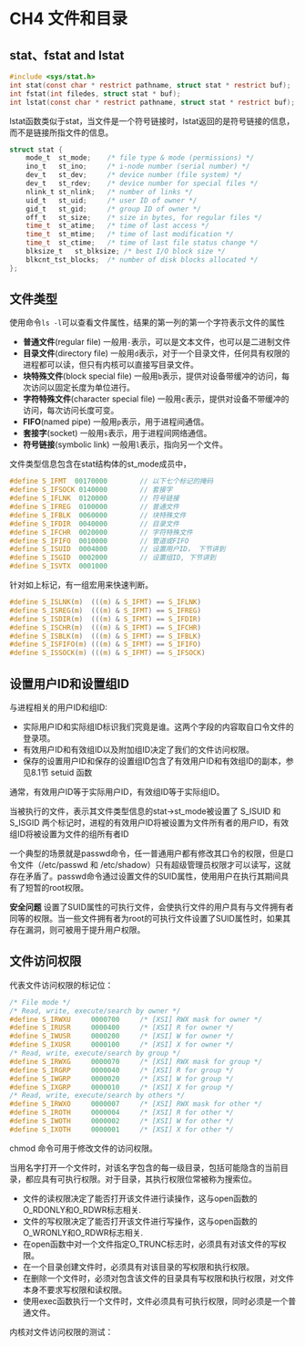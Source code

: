 CH4 文件和目录
===

## stat、fstat and lstat

```c 
#include <sys/stat.h>
int stat(const char * restrict pathname, struct stat * restrict buf);
int fstat(int filedes, struct stat * buf);
int lstat(const char * restrict pathname, struct stat * restrict buf);
```
lstat函数类似于stat，当文件是一个符号链接时，lstat返回的是符号链接的信息，而不是链接所指文件的信息。

```c
struct stat {
	mode_t	st_mode;	/* file type & mode (permissions) */
	ino_t 	st_ino;		/* i-node number (serial number) */
	dev_t	st_dev;		/* device number (file system) */
	dev_t	st_rdev;	/* device number for special files */
	nlink_t st_nlink;	/* number of links */
	uid_t	st_uid;		/* user ID of owner */
	gid_t	st_gid;		/* group ID of owner */
	off_t	st_size;	/* size in bytes, for regular files */
	time_t	st_atime;	/* time of last access */
	time_t	st_mtime;	/* time of last modification */
	time_t	st_ctime;	/* time of last file status change */
	blksize_t	st_blksize;	/* best I/O block size */
	blkcnt_tst_blocks;	/* number of disk blocks allocated */
};
```

## 文件类型

使用命令`ls -l`可以查看文件属性，结果的第一列的第一个字符表示文件的属性
* **普通文件**(regular file) 一般用`-`表示，可以是文本文件，也可以是二进制文件
* **目录文件**(directory file) 一般用`d`表示，对于一个目录文件，任何具有权限的进程都可以读，但只有内核可以直接写目录文件。
* **块特殊文件**(block special file) 一般用`b`表示，提供对设备带缓冲的访问，每次访问以固定长度为单位进行。
* **字符特殊文件**(character special file) 一般用`c`表示，提供对设备不带缓冲的访问，每次访问长度可变。
* **FIFO**(named pipe) 一般用`p`表示，用于进程间通信。
* **套接字**(socket) 一般用`s`表示，用于进程间网络通信。
* **符号链接**(symbolic link) 一般用`l`表示，指向另一个文件。

文件类型信息包含在stat结构体的st_mode成员中，

```c
#define S_IFMT  00170000 		// 以下七个标记的掩码
#define S_IFSOCK 0140000 		// 套接字
#define S_IFLNK  0120000		// 符号链接 
#define S_IFREG  0100000		// 普通文件 
#define S_IFBLK  0060000 		// 块特殊文件
#define S_IFDIR  0040000 		// 目录文件
#define S_IFCHR  0020000 		// 字符特殊文件
#define S_IFIFO  0010000 		// 管道或FIFO
#define S_ISUID  0004000 		// 设置用户ID， 下节讲到
#define S_ISGID  0002000 		// 设置组ID, 下节讲到
#define S_ISVTX  0001000
```

针对如上标记，有一组宏用来快速判断。
```c
#define S_ISLNK(m)  (((m) & S_IFMT) == S_IFLNK)
#define S_ISREG(m)  (((m) & S_IFMT) == S_IFREG)
#define S_ISDIR(m)  (((m) & S_IFMT) == S_IFDIR)
#define S_ISCHR(m)  (((m) & S_IFMT) == S_IFCHR)
#define S_ISBLK(m)  (((m) & S_IFMT) == S_IFBLK)
#define S_ISFIFO(m) (((m) & S_IFMT) == S_IFIFO)
#define S_ISSOCK(m) (((m) & S_IFMT) == S_IFSOCK) 
```

## 设置用户ID和设置组ID

与进程相关的用户ID和组ID:
* 实际用户ID和实际组ID标识我们究竟是谁。这两个字段的内容取自口令文件的登录项。
* 有效用户ID和有效组ID以及附加组ID决定了我们的文件访问权限。
* 保存的设置用户ID和保存的设置组ID包含了有效用户ID和有效组ID的副本，参见8.1节 setuid 函数

通常，有效用户ID等于实际用户ID，有效组ID等于实际组ID。

当被执行的文件，表示其文件类型信息的stat->st_mode被设置了 S_ISUID 和 S_ISGID 两个标记时，进程的有效用户ID将被设置为文件所有者的用户ID，有效组ID将被设置为文件的组所有者ID

一个典型的场景就是passwd命令，任一普通用户都有修改其口令的权限，但是口令文件（/etc/passwd 和 /etc/shadow）只有超级管理员权限才可以读写，这就存在矛盾了。passwd命令通过设置文件的SUID属性，使用用户在执行其期间具有了短暂的root权限。


**安全问题**
设置了SUID属性的可执行文件，会使执行文件的用户具有与文件拥有者同等的权限。当一些文件拥有者为root的可执行文件设置了SUID属性时，如果其存在漏洞，则可被用于提升用户权限。

## 文件访问权限

代表文件访问权限的标记位：

```c
/* File mode */
/* Read, write, execute/search by owner */
#define	S_IRWXU		0000700		/* [XSI] RWX mask for owner */
#define	S_IRUSR		0000400		/* [XSI] R for owner */
#define	S_IWUSR		0000200		/* [XSI] W for owner */
#define	S_IXUSR		0000100		/* [XSI] X for owner */
/* Read, write, execute/search by group */
#define	S_IRWXG		0000070		/* [XSI] RWX mask for group */
#define	S_IRGRP		0000040		/* [XSI] R for group */
#define	S_IWGRP		0000020		/* [XSI] W for group */
#define	S_IXGRP		0000010		/* [XSI] X for group */
/* Read, write, execute/search by others */
#define	S_IRWXO		0000007		/* [XSI] RWX mask for other */
#define	S_IROTH		0000004		/* [XSI] R for other */
#define	S_IWOTH		0000002		/* [XSI] W for other */
#define	S_IXOTH		0000001		/* [XSI] X for other */
```

chmod 命令可用于修改文件的访问权限。

当用名字打开一个文件时，对该名字包含的每一级目录，包括可能隐含的当前目录，都应具有可执行权限。对于目录，其执行权限位常被称为搜索位。

* 文件的读权限决定了能否打开该文件进行读操作，这与open函数的O_RDONLY和O_RDWR标志相关.
* 文件的写权限决定了能否打开该文件进行写操作，这与open函数的O_WRONLY和O_RDWR标志相关.
* 在open函数中对一个文件指定O_TRUNC标志时，必须具有对该文件的写权限。
* 在一个目录创建文件时，必须具有对该目录的写权限和执行权限。
* 在删除一个文件时，必须对包含该文件的目录具有写权限和执行权限，对文件本身不要求写权限和读权限。
* 使用exec函数执行一个文件时，文件必须具有可执行权限，同时必须是一个普通文件。 

内核对文件访问权限的测试：



